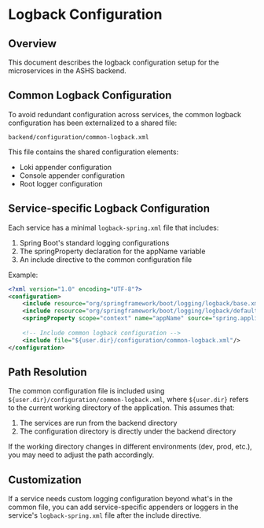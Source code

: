 # Logback Configuration

## Overview

This document describes the logback configuration setup for the microservices in the ASHS backend.

## Common Logback Configuration

To avoid redundant configuration across services, the common logback configuration has been externalized to a shared file:

`backend/configuration/common-logback.xml`

This file contains the shared configuration elements:
- Loki appender configuration
- Console appender configuration
- Root logger configuration

## Service-specific Logback Configuration

Each service has a minimal `logback-spring.xml` file that includes:
1. Spring Boot's standard logging configurations
2. The springProperty declaration for the appName variable
3. An include directive to the common configuration file

Example:
```xml
<?xml version="1.0" encoding="UTF-8"?>
<configuration>
    <include resource="org/springframework/boot/logging/logback/base.xml"/>
    <include resource="org/springframework/boot/logging/logback/defaults.xml"/>
    <springProperty scope="context" name="appName" source="spring.application.name"/>
    
    <!-- Include common logback configuration -->
    <include file="${user.dir}/configuration/common-logback.xml"/>
</configuration>
```

## Path Resolution

The common configuration file is included using `${user.dir}/configuration/common-logback.xml`, where `${user.dir}` refers to the current working directory of the application. This assumes that:

1. The services are run from the backend directory
2. The configuration directory is directly under the backend directory

If the working directory changes in different environments (dev, prod, etc.), you may need to adjust the path accordingly.

## Customization

If a service needs custom logging configuration beyond what's in the common file, you can add service-specific appenders or loggers in the service's `logback-spring.xml` file after the include directive.